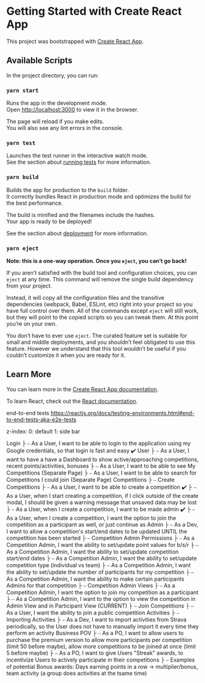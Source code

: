 # Getting Started with Create React App

This project was bootstrapped with [Create React App](https://github.com/facebook/create-react-app).

## Available Scripts

In the project directory, you can run:

### `yarn start`

Runs the app in the development mode.\
Open [http://localhost:3000](http://localhost:3000) to view it in the browser.

The page will reload if you make edits.\
You will also see any lint errors in the console.

### `yarn test`

Launches the test runner in the interactive watch mode.\
See the section about [running tests](https://facebook.github.io/create-react-app/docs/running-tests) for more information.

### `yarn build`

Builds the app for production to the `build` folder.\
It correctly bundles React in production mode and optimizes the build for the best performance.

The build is minified and the filenames include the hashes.\
Your app is ready to be deployed!

See the section about [deployment](https://facebook.github.io/create-react-app/docs/deployment) for more information.

### `yarn eject`

**Note: this is a one-way operation. Once you `eject`, you can’t go back!**

If you aren’t satisfied with the build tool and configuration choices, you can `eject` at any time. This command will remove the single build dependency from your project.

Instead, it will copy all the configuration files and the transitive dependencies (webpack, Babel, ESLint, etc) right into your project so you have full control over them. All of the commands except `eject` will still work, but they will point to the copied scripts so you can tweak them. At this point you’re on your own.

You don’t have to ever use `eject`. The curated feature set is suitable for small and middle deployments, and you shouldn’t feel obligated to use this feature. However we understand that this tool wouldn’t be useful if you couldn’t customize it when you are ready for it.

## Learn More

You can learn more in the [Create React App documentation](https://facebook.github.io/create-react-app/docs/getting-started).

To learn React, check out the [React documentation](https://reactjs.org/).

<!-- Consider going through the following resources eventually -->

end-to-end tests
https://reactjs.org/docs/testing-environments.html#end-to-end-tests-aka-e2e-tests

<!--  -->

<!-- ✔️ ✖️ USE CASES ✖️ ✔️ -->

z-index:
0: default
1: side bar
<!--  -->


<!-- ✔️ ✖️ USE CASES ✖️ ✔️ -->

Login
    ├ ⎯ As a User, I want to be able to login to the application using my Google credentials, so that login is fast and easy ✔️
User
    ├ ⎯ As a User, I want to have a have a Dashboard to show active/approaching competitions, recent points/activities, bonuses
    ├ ⎯ As a User, I want to be able to see My Competitions (Separate Page)
    ├ ⎯ As a User, I want to be able to search for Competitions I could join (Separate Page)
Competitions
    ├ ⎯ Create Competitions
        ├ ⎯ As a User, I want to be able to create a competition ✔️
        ├ ⎯ As a User, when I start creating a competition, if I click outside of the create modal, I should be given a warning message that unsaved data may be lost
        ├ ⎯ As a User, when I create a competition, I want to be made admin ✔️
        ├ ⎯ As a User, when I create a competition, I want the option to join the competition as a participant as well, or just continue as Admin
        ├ ⎯ As a Dev, I want to allow a competition's start/end dates to be updated UNTIL the competition has been started
    ├ ⎯ Competition Admin Permissions
        ├ ⎯ As a Competition Admin, I want the ability to set/update point values for b/s/r
        ├ ⎯ As a Competition Admin, I want the ability to set/update competition start/end dates
        ├ ⎯ As a Competition Admin, I want the ability to set/update competition type (individual vs team)
        ├ ⎯ As a Competition Admin, I want the ability to set/update the number of participants for my competition
        ├ ⎯ As a Competition Admin, I want the ability to make certain participants Admins for that competition
    ├ ⎯ Competition Admin Views
        ├ ⎯ As a Competition Admin, I want the option to join my competition as a participant
        ├ ⎯ As a Competition Admin, I want to the option to view the competition in Admin View and in Participant View (CURRENT)
    ├ ⎯ Join Competitions
        ├ ⎯ As a User, I want the ability to join a public competition
Activities
    ├ ⎯ Importing Activities
        ├ ⎯ As a Dev, I want to import activities from Strava periodically, so the User does not have to manually import it every time they perform an activity
Business POV
    ├ ⎯ As a PO, I want to allow users to purchase the premium version to allow more participants per competition (limit 50 before maybe), allow more competitions to be joined at once (limit 5 before maybe)
    ├ ⎯ As a PO, I want to give Users "Streak" awards, to incentivize Users to actively participate in their competitions
        ├ ⎯ Examples of potential Bonus awards: Days earning points in a row -> multiplier/bonus, team activity (a group does activities at the tsame time)

<!--  -->
